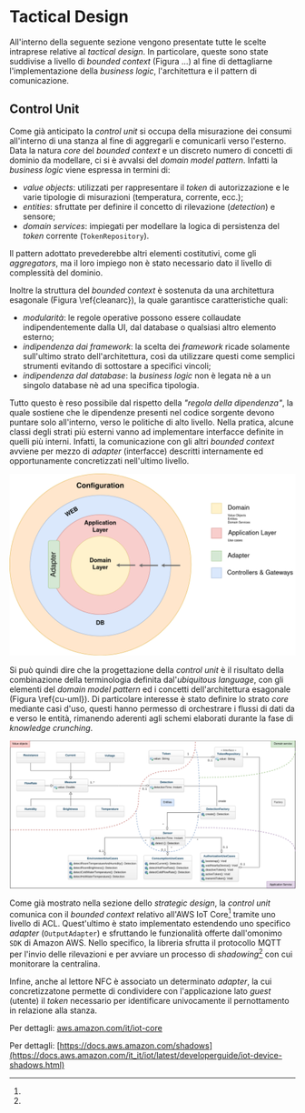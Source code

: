 # Tactical Design

All'interno della seguente sezione vengono presentate tutte le scelte intraprese
relative al _tactical design_. In particolare, queste sono state suddivise a
livello di _bounded context_ (Figura ...) al fine di dettagliarne
l'implementazione della _business logic_, l'architettura e il pattern di
comunicazione.

## Control Unit

Come già anticipato la _control unit_ si occupa della misurazione dei consumi
all'interno di una stanza al fine di aggregarli e comunicarli verso l'esterno.
Data la natura _core_ del _bounded context_ e un discreto numero di concetti di
dominio da modellare, ci si è avvalsi del _domain model pattern_. Infatti la
_business logic_ viene espressa in termini di:

- _value objects_: utilizzati per rappresentare il _token_ di autorizzazione e
  le varie tipologie di misurazioni (temperatura, corrente, ecc.);
- _entities_: sfruttate per definire il concetto di rilevazione (_detection_) e
  sensore;
- _domain services_: impiegati per modellare la logica di persistenza del
  _token_ corrente (`TokenRepository`).

Il pattern adottato prevederebbe altri elementi costitutivi, come gli
_aggregators_, ma il loro impiego non è stato necessario dato il livello di
complessità del dominio.

Inoltre la struttura del _bounded context_ è sostenuta da una architettura
esagonale (Figura \ref{cleanarc}), la quale garantisce caratteristiche quali:

- _modularità_: le regole operative possono essere collaudate indipendentemente
  dalla UI, dal database o qualsiasi altro elemento esterno;
- _indipendenza dai framework_: la scelta dei _framework_ ricade solamente
  sull'ultimo strato dell'architettura, così da utilizzare questi come semplici
  strumenti evitando di sottostare a specifici vincoli;
- _indipendenza dal database_: la _business logic_ non è legata nè a un singolo
  database nè ad una specifica tipologia.

Tutto questo è reso possibile dal rispetto della _"regola della dipendenza"_, la
quale sostiene che le dipendenze presenti nel codice sorgente devono puntare
solo all'interno, verso le politiche di alto livello. Nella pratica, alcune
classi degli strati più esterni vanno ad implementare interfacce definite in
quelli più interni. Infatti, la comunicazione con gli altri _bounded context_
avviene per mezzo di _adapter_ (interfacce) descritti internamente ed
opportunamente concretizzati nell'ultimo livello.

![Clean architecture: suddivisione dei moduli\label{cleanarc}](./images/cl-architecture.png)

Si può quindi dire che la progettazione della _control unit_ è il risultato
della combinazione della terminologia definita dal'_ubiquitous language_, con
gli elementi del _domain model pattern_ ed i concetti dell'architettura
esagonale (Figura \ref{cu-uml}). Di particolare interesse è stato definire lo
strato _core_ mediante casi d'uso, questi hanno permesso di orchestrare i flussi
di dati da e verso le entità, rimanendo aderenti agli schemi elaborati durante
la fase di _knowledge crunching_.

![Modellazione UML del dominio\label{cu-uml}](./images/control-unit-um.png)

Come già mostrato nella sezione dello _strategic design_, la _control unit_
comunica con il _bounded context_ relativo all'AWS IoT Core[^1] tramite uno
livello di ACL. Quest'ultimo è stato implementato estendendo uno specifico
_adapter_ (`OutputAdapter`) e sfruttando le funzionalità offerte dall'omonimo
`SDK` di Amazon AWS. Nello specifico, la libreria sfrutta il protocollo MQTT per
l'invio delle rilevazioni e per avviare un processo di _shadowing_[^2] con cui
monitorare la centralina.

Infine, anche al lettore NFC è associato un determinato _adapter_, la cui
concretizzatone permette di condividere con l'applicazione lato _guest_ (utente)
il _token_ necessario per identificare univocamente il pernottamento in
relazione alla stanza.

[^1]:
  Per dettagli:
  [aws.amazon.com/it/iot-core](https://aws.amazon.com/it/iot-core/)

[^2]:
  Per dettagli:
  [https://docs.aws.amazon.com/shadows](https://docs.aws.amazon.com/it_it/iot/latest/developerguide/iot-device-shadows.html)
